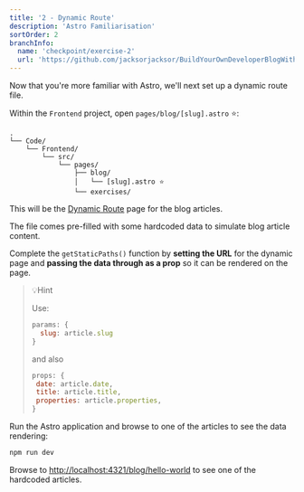 ```yaml
---
title: '2 - Dynamic Route'
description: 'Astro Familiarisation'
sortOrder: 2
branchInfo:
  name: 'checkpoint/exercise-2'
  url: 'https://github.com/jacksorjacksor/BuildYourOwnDeveloperBlogWithUmbraco15AndAstro/tree/checkpoint/start'
---
```


Now that you're more familiar with Astro, we'll next set up a dynamic route file.

Within the `Frontend` project, open `pages/blog/[slug].astro` ⭐:

```
.
└── Code/
    └── Frontend/
        └── src/
            └── pages/
                ├── blog/
                │   └── [slug].astro ⭐
                └── exercises/
```

This will be the [Dynamic Route](https://docs.astro.build/en/guides/routing/#dynamic-routes) page for the blog articles.

The file comes pre-filled with some hardcoded data to simulate blog article content.

Complete the `getStaticPaths()` function by **setting the URL** for the dynamic page and **passing the data through as a prop** so it can be rendered on the page.

> 💡Hint
>
> Use:
>
> ```js title=.Code/Frontend/src/pages/blog/[slug].astro
> params: {
>   slug: article.slug
> }
> ```
>
> and also
>
> ```js title=.Code/Frontend/src/pages/blog/[slug].astro
> props: {
>  date: article.date,
>  title: article.title,
>  properties: article.properties,
> }
> ```

Run the Astro application and browse to one of the articles to see the data rendering:

```bash title = "Code/Frontend"
npm run dev
```

Browse to [http://localhost:4321/blog/hello-world](http://localhost:4321/blog/hello-world) to see one of the hardcoded articles.
